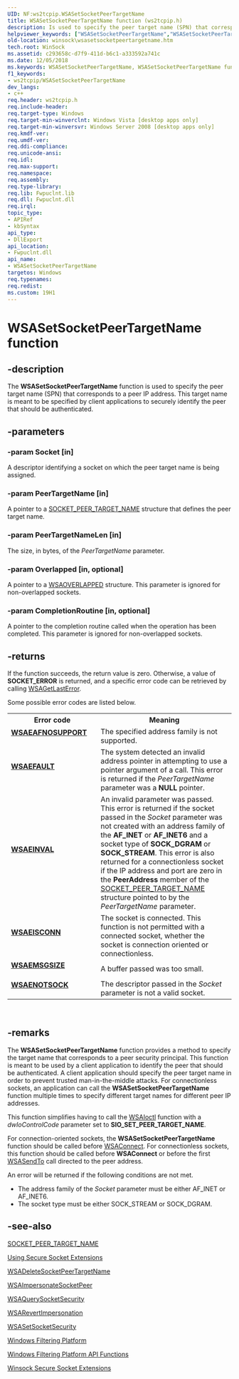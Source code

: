 ```yaml
---
UID: NF:ws2tcpip.WSASetSocketPeerTargetName
title: WSASetSocketPeerTargetName function (ws2tcpip.h)
description: Is used to specify the peer target name (SPN) that corresponds to a peer IP address. This target name is meant to be specified by client applications to securely identify the peer that should be authenticated.helpviewer_keywords: ["WSASetSocketPeerTargetName","WSASetSocketPeerTargetName function [Winsock]","winsock.wsasetsocketpeertargetname","ws2tcpip/WSASetSocketPeerTargetName"]
old-location: winsock\wsasetsocketpeertargetname.htm
tech.root: WinSock
ms.assetid: c293658c-d7f9-411d-b6c1-a333592a741c
ms.date: 12/05/2018
ms.keywords: WSASetSocketPeerTargetName, WSASetSocketPeerTargetName function [Winsock], winsock.wsasetsocketpeertargetname, ws2tcpip/WSASetSocketPeerTargetName
f1_keywords:
- ws2tcpip/WSASetSocketPeerTargetName
dev_langs:
- c++
req.header: ws2tcpip.h
req.include-header: 
req.target-type: Windows
req.target-min-winverclnt: Windows Vista [desktop apps only]
req.target-min-winversvr: Windows Server 2008 [desktop apps only]
req.kmdf-ver: 
req.umdf-ver: 
req.ddi-compliance: 
req.unicode-ansi: 
req.idl: 
req.max-support: 
req.namespace: 
req.assembly: 
req.type-library: 
req.lib: Fwpuclnt.lib
req.dll: Fwpuclnt.dll
req.irql: 
topic_type:
- APIRef
- kbSyntax
api_type:
- DllExport
api_location:
- Fwpuclnt.dll
api_name:
- WSASetSocketPeerTargetName
targetos: Windows
req.typenames: 
req.redist: 
ms.custom: 19H1
---
```


# WSASetSocketPeerTargetName function


## -description


The <b>WSASetSocketPeerTargetName</b> function is used to specify the peer target name (SPN) that corresponds to a peer IP address.  This target name is meant to be specified by client applications to securely identify the peer that should be authenticated.


## -parameters




### -param Socket [in]

A descriptor identifying a socket on which the peer target name is being assigned. 


### -param PeerTargetName [in]

A pointer to a <a href="https://docs.microsoft.com/windows/desktop/api/mstcpip/ns-mstcpip-socket_peer_target_name">SOCKET_PEER_TARGET_NAME</a> structure that defines the peer target name.


### -param PeerTargetNameLen [in]

The size, in bytes, of the <i>PeerTargetName</i> parameter.


### -param Overlapped [in, optional]

A pointer to a <a href="https://docs.microsoft.com/windows/desktop/api/winsock2/ns-winsock2-wsaoverlapped">WSAOVERLAPPED</a> structure.  This parameter is ignored for non-overlapped sockets.


### -param CompletionRoutine [in, optional]

A pointer to the completion routine called when the operation has been completed.  This parameter is ignored for non-overlapped sockets.


## -returns



If the function succeeds, the return value is zero.  Otherwise, a value of <b>SOCKET_ERROR</b> is returned, and a specific error code can be retrieved by calling 
<a href="https://docs.microsoft.com/windows/desktop/api/winsock/nf-winsock-wsagetlasterror">WSAGetLastError</a>. 

Some possible error codes are listed below.

<table>
<tr>
<th>Error code</th>
<th>Meaning</th>
</tr>
<tr>
<td width="40%">
<dl>
<dt><b><a href="https://docs.microsoft.com/windows/desktop/WinSock/windows-sockets-error-codes-2">WSAEAFNOSUPPORT</a></b></dt>
</dl>
</td>
<td width="60%">
The specified address family is not supported.

</td>
</tr>
<tr>
<td width="40%">
<dl>
<dt><b><a href="https://docs.microsoft.com/windows/desktop/WinSock/windows-sockets-error-codes-2">WSAEFAULT</a></b></dt>
</dl>
</td>
<td width="60%">
The system detected an invalid address pointer in attempting to use a pointer argument of a call. This error is returned if the <i>PeerTargetName</i> parameter was a <b>NULL</b> pointer.

</td>
</tr>
<tr>
<td width="40%">
<dl>
<dt><b><a href="https://docs.microsoft.com/windows/desktop/WinSock/windows-sockets-error-codes-2">WSAEINVAL</a></b></dt>
</dl>
</td>
<td width="60%">
An invalid parameter was passed. This error is returned if the socket passed in the <i>Socket</i> parameter was not created with an address family of the <b>AF_INET</b> or <b>AF_INET6</b> and a socket type of <b>SOCK_DGRAM</b> or <b>SOCK_STREAM</b>.  This error is also returned for a connectionless socket if the IP address and port are zero in the <b>PeerAddress</b> member of the <a href="https://docs.microsoft.com/windows/desktop/api/mstcpip/ns-mstcpip-socket_peer_target_name">SOCKET_PEER_TARGET_NAME</a> structure pointed to by the <i>PeerTargetName</i> parameter.

</td>
</tr>
<tr>
<td width="40%">
<dl>
<dt><b><a href="https://docs.microsoft.com/windows/desktop/WinSock/windows-sockets-error-codes-2">WSAEISCONN</a></b></dt>
</dl>
</td>
<td width="60%">
The socket is connected. This function is not permitted with a connected socket, whether the socket is connection oriented or connectionless.

</td>
</tr>
<tr>
<td width="40%">
<dl>
<dt><b><a href="https://docs.microsoft.com/windows/desktop/WinSock/windows-sockets-error-codes-2">WSAEMSGSIZE</a></b></dt>
</dl>
</td>
<td width="60%">
A buffer passed was too small. 

</td>
</tr>
<tr>
<td width="40%">
<dl>
<dt><b><a href="https://docs.microsoft.com/windows/desktop/WinSock/windows-sockets-error-codes-2">WSAENOTSOCK</a></b></dt>
</dl>
</td>
<td width="60%">
The descriptor passed in the <i>Socket</i> parameter is not a valid socket.

</td>
</tr>
</table>
 




## -remarks



The <b>WSASetSocketPeerTargetName</b> function provides a method to specify the target name that corresponds to a peer security principal. This function is meant to be used by a client application to identify the peer that should be authenticated. A client application should specify the peer target name in order to prevent trusted man-in-the-middle attacks. For connectionless sockets, an application can call the <b>WSASetSocketPeerTargetName</b> function multiple times to specify different target names for different peer IP addresses.

This function simplifies having to call the <a href="https://docs.microsoft.com/windows/desktop/api/winsock2/nf-winsock2-wsaioctl">WSAIoctl</a> function with a <i>dwIoControlCode</i> parameter set to <b>SIO_SET_PEER_TARGET_NAME</b>. 

For connection-oriented sockets, the <b>WSASetSocketPeerTargetName</b> function should be called before <a href="https://docs.microsoft.com/windows/desktop/api/winsock2/nf-winsock2-wsaconnect">WSAConnect</a>.  For connectionless sockets, this function should be called before <b>WSAConnect</b> or before the first <a href="https://docs.microsoft.com/windows/desktop/api/winsock2/nf-winsock2-wsasendto">WSASendTo</a> call directed to the peer address.

An error will be returned if the following conditions are not met.<ul>
<li>The address family of the <i>Socket</i> parameter must be either AF_INET or AF_INET6.</li>
<li>The socket type must be either SOCK_STREAM or SOCK_DGRAM.</li>
</ul>





## -see-also




<a href="https://docs.microsoft.com/windows/desktop/api/mstcpip/ns-mstcpip-socket_peer_target_name">SOCKET_PEER_TARGET_NAME</a>



<a href="https://docs.microsoft.com/windows/desktop/WinSock/using-secure-socket-extensions">Using Secure Socket Extensions</a>



<a href="https://docs.microsoft.com/windows/desktop/api/ws2tcpip/nf-ws2tcpip-wsadeletesocketpeertargetname">WSADeleteSocketPeerTargetName</a>



<a href="https://docs.microsoft.com/windows/desktop/api/ws2tcpip/nf-ws2tcpip-wsaimpersonatesocketpeer">WSAImpersonateSocketPeer</a>



<a href="https://docs.microsoft.com/windows/desktop/api/ws2tcpip/nf-ws2tcpip-wsaquerysocketsecurity">WSAQuerySocketSecurity</a>



<a href="https://docs.microsoft.com/windows/desktop/api/ws2tcpip/nf-ws2tcpip-wsarevertimpersonation">WSARevertImpersonation</a>



<a href="https://docs.microsoft.com/windows/desktop/api/ws2tcpip/nf-ws2tcpip-wsasetsocketsecurity">WSASetSocketSecurity</a>



<a href="https://docs.microsoft.com/previous-versions/windows/desktop/ics/windows-firewall-start-page">Windows Filtering Platform</a>



<a href="https://docs.microsoft.com/windows/desktop/FWP/fwp-functions">Windows Filtering Platform  API  Functions</a>



<a href="https://docs.microsoft.com/windows/desktop/WinSock/winsock-secure-socket-extensions">Winsock Secure Socket Extensions</a>
 

 

